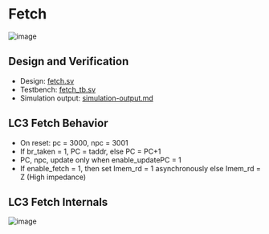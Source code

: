 # Fetch
![image](https://github.com/coolnikitav/coding-lessons/assets/30304422/50539128-1381-49b1-98f5-3b6e7643f715)

## Design and Verification
- Design: [fetch.sv](fetch.sv)
- Testbench: [fetch_tb.sv](fetch_tb.sv)
- Simulation output: [simulation-output.md](simulation-output.md)

## LC3 Fetch Behavior
- On reset: pc = 3000, npc = 3001
- If br_taken = 1, PC = taddr, else PC = PC+1
- PC, npc, update only when enable_updatePC = 1
- If enable_fetch = 1, then set Imem_rd = 1 asynchronously else Imem_rd = Z (High impedance)

## LC3 Fetch Internals
![image](https://github.com/coolnikitav/coding-lessons/assets/30304422/db861a19-5a0b-416b-8353-7dfb2a9304eb)
